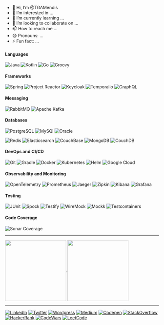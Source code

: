 - 👋 Hi, I’m @TGAMendis
- 👀 I’m interested in ...
- 🌱 I’m currently learning ...
- 💞️ I’m looking to collaborate on ...
- 📫 How to reach me ...
- 😄 Pronouns: ...
- ⚡ Fun fact: ...

<!---
TGAMendis/TGAMendis is a ✨ special ✨ repository because its `README.md` (this file) appears on your GitHub profile.
You can click the Preview link to take a look at your changes.
--->

#### Languages
<img src="https://img.shields.io/badge/Java-ED8B00?style=for-the-badge&logo=java&logoColor=white" alt="Java"></img> <img src="https://img.shields.io/badge/Kotlin-0095D5?style=for-the-badge&logo=kotlin&logoColor=white" alt="Kotlin"></img> <img src="https://img.shields.io/badge/Go-00ADD8?style=for-the-badge&logo=go&logoColor=white" alt="Go"></img> <img src="https://img.shields.io/badge/Groovy-4298B8?style=for-the-badge&logo=apache-groovy&logoColor=white" alt="Groovy"></img>  
#### Frameworks
<img src="https://img.shields.io/badge/Spring-6DB33F?style=for-the-badge&logo=spring&logoColor=white" alt="Spring">  <img src="https://img.shields.io/badge/Project%20Reactor-6DB33F?style=for-the-badge&logo=spring&logoColor=white" alt="Project Reactor"></img> <img src="https://img.shields.io/badge/Keycloak-000000?style=for-the-badge&logo=keycloak&logoColor=white" alt="Keycloak"></img> <img src="https://img.shields.io/badge/Temporal.io-000000?style=for-the-badge&logo=temporal&logoColor=white" alt="Temporalio"></img> <img src="https://img.shields.io/badge/GraphQL-E10098?style=for-the-badge&logo=graphql&logoColor=white" alt="GraphQL"></img>
#### Messaging
<img src="https://img.shields.io/badge/RabbitMQ-FF6600?style=for-the-badge&logo=rabbitmq&logoColor=white" alt="RabbitMQ"></img> <img src="https://img.shields.io/badge/Apache%20Kafka-231F20?style=for-the-badge&logo=apache-kafka&logoColor=white" alt="Apache Kafka"></img>
#### Databases
<img src="https://img.shields.io/badge/PostgreSQL-336791?style=for-the-badge&logo=postgresql&logoColor=white" alt="PostgreSQL"></img> 
<img src="https://img.shields.io/badge/MySQL-005C84?style=for-the-badge&logo=mysql&logoColor=white" alt="MySQl"></img>
<img src="https://img.shields.io/badge/Oracle-F80000?style=for-the-badge&logo=Oracle&logoColor=white" alt="Oracle"></img>

<img src="https://img.shields.io/badge/Redis-DC382D?style=for-the-badge&logo=redis&logoColor=white" alt="Redis"></img> 
<img src="https://img.shields.io/badge/Elasticsearch-005571?style=for-the-badge&logo=elasticsearch&logoColor=white" alt="Elasticsearch"></img>
<img src="https://img.shields.io/badge/Couchbase-EA2328?style=for-the-badge&logo=couchbase&logoColor=white" alt="CouchBase"></img>
<img src="https://img.shields.io/badge/MongoDB-4EA94B?style=for-the-badge&logo=mongodb&logoColor=white" alt="MongoDB"></img>
<img src="https://img.shields.io/badge/CouchDB-EA2328?style=for-the-badge&logo=apache-couchdb&logoColor=white" alt="CouchDB"></img>
#### DevOps and CI/CD
<img src="https://img.shields.io/badge/Git-F05032?style=for-the-badge&logo=git&logoColor=white" alt="Git"></img> <img src="https://img.shields.io/badge/Gradle-02303A?style=for-the-badge&logo=gradle&logoColor=white" alt="Gradle"></img> <img src="https://img.shields.io/badge/Docker-2496ED?style=for-the-badge&logo=docker&logoColor=white" alt="Docker"></img> <img src="https://img.shields.io/badge/Kubernetes-326CE5?style=for-the-badge&logo=kubernetes&logoColor=white" alt="Kubernetes"></img> <img src="https://img.shields.io/badge/Helm-0F1689?style=for-the-badge&logo=helm&logoColor=white" alt="Helm"></img> <img src="https://img.shields.io/badge/Google%20Cloud-4285F4?style=for-the-badge&logo=google-cloud&logoColor=white" alt="Google Cloud"></img>  
#### Observability and Monitoring
<img src="https://img.shields.io/badge/OpenTelemetry-000000?style=for-the-badge&logo=opentelemetry&logoColor=white" alt="OpenTelemetry"></img> <img src="https://img.shields.io/badge/Prometheus-E6522C?style=for-the-badge&logo=prometheus&logoColor=white" alt="Prometheus"></img> <img src="https://img.shields.io/badge/Jaeger-000000?style=for-the-badge&logo=jaeger&logoColor=white" alt="Jaeger"></img> <img src="https://img.shields.io/badge/Zipkin-000000?style=for-the-badge&logo=zipkin&logoColor=white" alt="Zipkin"></img> <img src="https://img.shields.io/badge/Kibana-005571?style=for-the-badge&logo=kibana&logoColor=white" alt="Kibana"></img> <img src="https://img.shields.io/badge/Grafana-F46800?style=for-the-badge&logo=grafana&logoColor=white" alt="Grafana"></img>  
#### Testing
<img src="https://img.shields.io/badge/JUnit-25A162?style=for-the-badge&logo=junit5&logoColor=white" alt="JUnit"></img> <img src="https://img.shields.io/badge/Spock-25A162?style=for-the-badge&logo=spock&logoColor=white" alt="Spock"></img> <img src="https://img.shields.io/badge/Testify-00ADD8?style=for-the-badge&logo=go&logoColor=white" alt="Testify"></img> <img src="https://img.shields.io/badge/WireMock-000000?style=for-the-badge&logo=wiremock&logoColor=white" alt="WireMock"></img> <img src="https://img.shields.io/badge/Mockk-0095D5?style=for-the-badge&logo=kotlin&logoColor=white" alt="Mockk"></img> <img src="https://img.shields.io/badge/Testcontainers-2496ED?style=for-the-badge&logo=docker&logoColor=white" alt="Testcontainers"></img>
#### Code Coverage 
<img src="https://img.shields.io/sonar/coverage/-336791?style=for-the-badge&logo=coverage&logoColor=white" alt="Sonar Coverage"></img>
<hr/>
<a href="#">
  <img height=200 align="center" src="https://github-readme-stats.vercel.app/api?username=TGAMendis&rank_icon=github" />
</a>
<a href="#">
  <img height=200 align="center" src="https://github-readme-stats.vercel.app/api/top-langs?username=TGAMendis&layout=compact&langs_count=8&card_width=320" />
</a>
<hr/>

[![LinkedIn](https://img.shields.io/badge/linkedin-%230077B5.svg?style=for-the-badge&logo=linkedin&logoColor=white)](https://www.linkedin.com/in/TGAMendis/)
[![Twitter](https://img.shields.io/badge/Twitter-1DA1F2?style=for-the-badge&logo=twitter&logoColor=white)](https://x.com/Gehan_Mendis)
[![Wordpress](https://img.shields.io/badge/Wordpress-21759B?style=for-the-badge&logo=wordpress&logoColor=white)](https://itblackbelt.wordpress.com)
[![Medium](https://img.shields.io/badge/Medium-12100E?style=for-the-badge&logo=medium&logoColor=white)](https://medium.com/@gehan.mendis)
[![Codepen](https://img.shields.io/badge/Codepen-000000?style=for-the-badge&logo=codepen&logoColor=white)](https://codepen.io/8manteam)
[![StackOverflow](https://img.shields.io/badge/Stack_Overflow-FE7A16?style=for-the-badge&logo=stack-overflow&logoColor=white)](https://stackoverflow.com/users/1148552/gehan)
[![HackerRank](https://img.shields.io/badge/-Hackerrank-2EC866?style=for-the-badge&logo=HackerRank&logoColor=white)](https://www.hackerrank.com/profile/gehan_mendis)
[![CodeWars](https://img.shields.io/badge/Codewars-B1361E?style=for-the-badge&logo=Codewars&logoColor=white)](https://www.codewars.com/users/8ManTeam/completed)
[![LeetCode](https://img.shields.io/badge/-LeetCode-FFA116?style=for-the-badge&logo=LeetCode&logoColor=black)](https://leetcode.com/u/Gehan-Mendis/)


